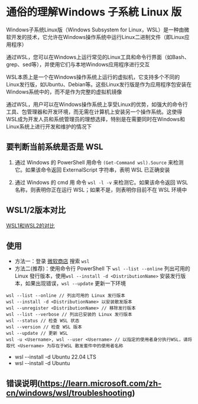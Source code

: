 # 通俗的理解Windows 子系統 Linux 版

Windows子系统Linux版（Windows Subsystem for Linux，WSL）是一种由微软开发的技术，它允许在Windows操作系统中运行Linux二进制文件（即Linux应用程序）

通过WSL，您可以在Windows上运行常见的Linux工具和命令行界面（如Bash、grep、sed等），并使用它们与本地Windows应用程序进行交互

WSL本质上是一个在Windows操作系统上运行的虚拟机，它支持多个不同的Linux发行版，如Ubuntu、Debian等。这些Linux发行版是作为应用程序包安装在Windows系统中的，而不是作为完整的虚拟机镜像

通过WSL，用户可以在Windows操作系统上享受Linux的优势，如强大的命令行工具、包管理器和开发环境，而无需在计算机上安装另一个操作系统。这使得WSL成为开发人员和系统管理员的理想选择，特别是在需要同时在Windows和Linux系统上进行开发和维护的情况下

## 要判断当前系统是否是 WSL

1. 通过 Windows 的 PowerShell 用命令 `(Get-Command wsl).Source` 来检测它。如果该命令返回 ExternalScript 字符串，表明 WSL 已正确安装

1. 通过 Windows 的 cmd 用 命令 `wsl -l -v` 来检测它。如果该命令返回 WSL 名称，则表明你正在运行 WSL；如果不是，则表明你目前不在 WSL 环境中

## WSL1/2版本对比

[WSL1和WSL2的对比](https://learn.microsoft.com/zh-tw/windows/wsl/compare-versions)

## 使用

- 方法一：登录 [微软商店](https://apps.microsoft.com/store/apps?hl=zh-cn&gl=cn) 搜索 `wsl`
- 方法二(推荐)：使用命令行 PowerShell 下 `wsl --list --online` 列出可用的 Linux 發行版本，使用`wsl --install -d <DistributionName>` 安装发行版本，如果出现错误，`wsl --update` 更新一下环境

```shell
wsl --list --online // 列出可用的 Linux 发行版本
wsl --install -d <DistributionName> 以安装散发版本
wsl --unregister <DistributionName> // 移除发行版本
wsl --list --verbose // 列出已安装的 Linux 发行版本
wsl --status // 检查 WSL 状态
wsl --version // 检查 WSL 版本
wsl --update // 更新 WSL
wsl -u <Username>, wsl --user <Username> // 以指定的使用者身分执行WSL，请将取代 <Username> 为存在于WSL 散发套件中的使用者名称
```

- wsl --install -d Ubuntu 22.04 LTS
- wsl --install -d Ubuntu

## 错误说明(https://learn.microsoft.com/zh-cn/windows/wsl/troubleshooting)